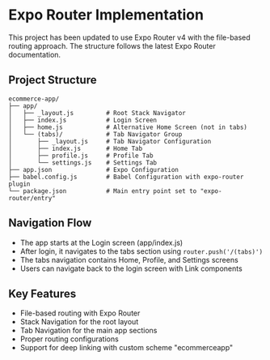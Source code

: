 # Expo Router Implementation

This project has been updated to use Expo Router v4 with the file-based routing approach. The structure follows the latest Expo Router documentation.

## Project Structure

```
ecommerce-app/
├── app/
│   ├── _layout.js         # Root Stack Navigator
│   ├── index.js           # Login Screen
│   ├── home.js            # Alternative Home Screen (not in tabs)
│   └── (tabs)/            # Tab Navigator Group
│       ├── _layout.js     # Tab Navigator Configuration
│       ├── index.js       # Home Tab
│       ├── profile.js     # Profile Tab
│       └── settings.js    # Settings Tab
├── app.json               # Expo Configuration
├── babel.config.js        # Babel Configuration with expo-router plugin
└── package.json           # Main entry point set to "expo-router/entry"
```

## Navigation Flow

- The app starts at the Login screen (app/index.js)
- After login, it navigates to the tabs section using `router.push('/(tabs)')`
- The tabs navigation contains Home, Profile, and Settings screens
- Users can navigate back to the login screen with Link components

## Key Features

- File-based routing with Expo Router
- Stack Navigation for the root layout
- Tab Navigation for the main app sections
- Proper routing configurations
- Support for deep linking with custom scheme "ecommerceapp"